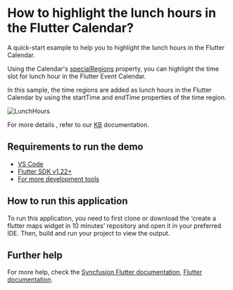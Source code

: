# How to highlight the lunch hours in the Flutter Calendar?

A quick-start example to help you to highlight the lunch hours in the Flutter Calendar.

Using the Calendar's [specialRegions](https://help.syncfusion.com/flutter/calendar/timslot-views#special-time-regions) property, you can highlight the time slot for lunch hour in the Flutter Event Calendar.

In this sample, the time regions are added as lunch hours in the Flutter Calendar by using the startTime and endTime properties of the time region.

![LunchHours](https://user-images.githubusercontent.com/46158936/209322603-e68a5464-5864-45da-9683-74f831104e57.gif)

For more details , refer to our [KB](https://www.syncfusion.com/kb/11710/how-to-highlight-the-lunch-hours-in-the-flutter-calendar) documentation.

## Requirements to run the demo
* [VS Code](https://code.visualstudio.com/download)
* [Flutter SDK v1.22+](https://flutter.dev/docs/development/tools/sdk/overview)
* [For more development tools](https://flutter.dev/docs/development/tools/devtools/overview)

## How to run this application
To run this application, you need to first clone or download the ‘create a flutter maps widget in 10 minutes’ repository and open it in your preferred IDE. Then, build and run your project to view the output.

## Further help
For more help, check the [Syncfusion Flutter documentation](https://help.syncfusion.com/flutter/introduction/overview),
 [Flutter documentation](https://flutter.dev/docs/get-started/install).
